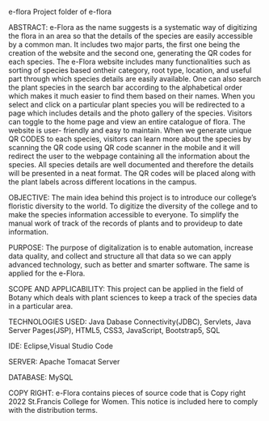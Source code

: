 e-flora
Project folder of e-flora

ABSTRACT:
e-Flora as the name suggests is a systematic way of digitizing the flora in an area so that the details of the species are easily accessible by a common man. It includes two major parts, the first one being the creation of the website and the second one, generating the QR codes for each species. The e-Flora website includes many functionalities such as sorting of species based ontheir category, root type, location, and useful part through which species details are easily available. One can also search the plant species in the search bar according to the alphabetical order which makes it much easier to find them based on their names. When you select and click on a particular plant species you will be redirected to a page which includes details and the photo gallery of the species. Visitors can toggle to the home page and view an entire catalogue of flora. The website is user- friendly and easy to maintain. When we generate unique QR CODES to each species, visitors can learn more about the species by scanning the QR code using QR code scanner in the mobile and it will redirect the user to the webpage containing all the information about the species. All species details are well documented and therefore the details will be presented in a neat format. The QR codes will be placed along with the plant labels across different locations in the campus.

OBJECTIVE:
The main idea behind this project is to introduce our college’s floristic diversity to the world.
To digitize the diversity of the college and to make the species information accessible to everyone.
To simplify the manual work of track of the records of plants and to provideup to date information.

PURPOSE:
The purpose of digitalization is to enable automation, increase data quality, and collect and structure all that data so we can apply advanced technology, such as better and smarter software. The same is applied for the e-Flora.

SCOPE AND APPLICABILITY:
This project can be applied in the field of Botany which deals with plant sciences to keep a track of the species data in a particular area.

TECHNOLOGIES USED:
Java Dabase Connectivity(JDBC), Servlets, Java Server Pages(JSP), HTML5, CSS3, JavaScript, Bootstrap5, SQL

IDE:
Eclipse,Visual Studio Code

SERVER:
Apache Tomacat Server

DATABASE:
MySQL

COPY RIGHT:
e-Flora contains pieces of source code that is Copy right 2022 St.Francis College for Women. This notice is included here to comply with the distribution terms.
